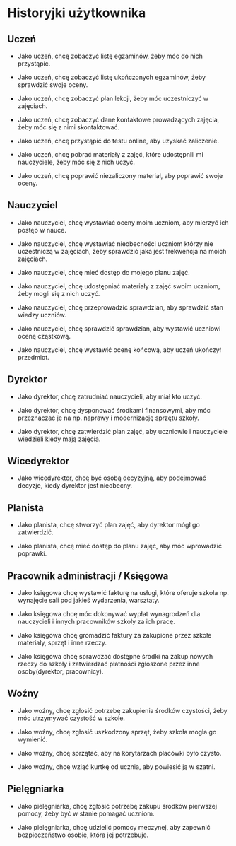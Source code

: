 # Historyjki użytkownika

## Uczeń

* Jako uczeń, chcę zobaczyć listę egzaminów, żeby móc do nich przystąpić.

* Jako uczeń, chcę zobaczyć listę ukończonych egzaminów, żeby sprawdzić swoje oceny.

* Jako uczeń, chcę zobaczyć plan lekcji, żeby móc uczestniczyć w zajęciach.

* Jako uczeń, chcę zobaczyć dane kontaktowe prowadzących zajęcia, żeby móc się z nimi
    skontaktować.

* Jako uczeń, chcę przystąpić do testu online, aby uzyskać zaliczenie.

* Jako uczeń, chcę pobrać materiały z zajęć, które udostępnili mi nauczyciele, żeby
    móc się z nich uczyć.

* Jako uczeń, chcę poprawić niezaliczony materiał, aby poprawić swoje oceny.

## Nauczyciel

* Jako nauczyciel, chcę wystawiać oceny moim uczniom, aby mierzyć ich postęp w nauce.

* Jako nauczyciel, chcę wystawiać nieobecności uczniom którzy nie uczestniczą w
    zajęciach, żeby sprawdzić jaka jest frekwencja na moich zajęciach.

* Jako nauczyciel, chcę mieć dostęp do mojego planu zajęć.

* Jako nauczyciel, chcę udostępniać materiały z zajęć swoim uczniom, żeby mogli się z
    nich uczyć.

* Jako nauczyciel, chcę przeprowadzić sprawdzian, aby sprawdzić stan wiedzy uczniów.

* Jako nauczyciel, chcę sprawdzić sprawdzian, aby wystawić uczniowi ocenę cząstkową.

* Jako nauczyciel, chcę wystawić ocenę końcową, aby uczeń ukończył przedmiot.

## Dyrektor

* Jako dyrektor, chcę zatrudniać nauczycieli, aby miał kto uczyć.

* Jako dyrektor, chcę dysponować środkami finansowymi, aby móc przeznaczać je na np.
    naprawy i modernizację sprzętu szkoły.

* Jako dyrektor, chcę zatwierdzić plan zajęć, aby uczniowie i nauczyciele wiedzieli
    kiedy mają zajęcia.

## Wicedyrektor

* Jako wicedyrektor, chcę być osobą decyzyjną, aby podejmować decyzje, kiedy dyrektor
    jest nieobecny.

## Planista

* Jako planista, chcę stworzyć plan zajęć, aby dyrektor mógł go zatwierdzić.

* Jako planista, chcę mieć dostęp do planu zajęć, aby móc wprowadzić poprawki.

## Pracownik administracji / Księgowa

* Jako księgowa chcę wystawić fakturę na usługi, które oferuje szkoła np. wynajęcie
    sali pod jakieś wydarzenia, warsztaty.

* Jako księgowa chcę móc dokonywać wypłat wynagrodzeń dla nauczycieli i innych
    pracowników szkoły za ich pracę.

* Jako księgowa chcę gromadzić faktury za zakupione przez szkołe materiały, sprzęt i
    inne rzeczy.

* Jako księgowa chcę sprawdzać dostępne środki na zakup nowych rzeczy do szkoły i
    zatwierdzać płatności zgłoszone przez inne osoby(dyrektor, pracownicy).

## Woźny

* Jako woźny, chcę zgłosić potrzebę zakupienia środków czystości, żeby móc utrzymywać
    czystość w szkole.

* Jako woźny, chcę zgłosić uszkodzony sprzęt, żeby szkoła mogła go wymienić.

* Jako woźny, chcę sprzątać, aby na korytarzach placówki było czysto.

* Jako woźny, chcę wziąć kurtkę od ucznia, aby powiesić ją w szatni.

## Pielęgniarka

* Jako pielęgniarka, chcę zgłosić potrzebę zakupu środków pierwszej pomocy, żeby być
    w stanie pomagać uczniom.

* Jako pielęgniarka, chcę udzielić pomocy meczynej, aby zapewnić bezpieczeństwo
    osobie, która jej potrzebuje.
